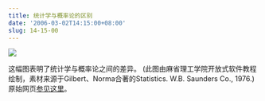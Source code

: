 ```yaml
---
title: 统计学与概率论的区别
date: '2006-03-02T14:15:00+08:00'
slug: 14-15-00
---
```


![](https://db.yihui.org/hexun/b_52F90F59226181F7.jpg) 

这幅图表明了统计学与概率论之间的差异。 (此图由麻省理工学院开放式软件教程绘制，素材来源于Gilbert、Norma合著的Statistics. W.B. Saunders Co., 1976.) 原始网页[参见这里](http://www.core.org.cn/OCW_CN/Sloan-School-of-Management/15-075Applied-StatisticsSpring2003/CourseHome/index.htm)。
